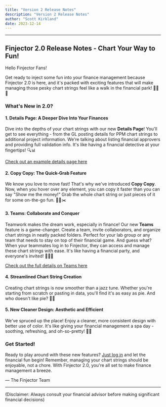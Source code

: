 ```yaml
---
title: "Version 2 Release Notes"
description: "Version 2 Release Notes"
author: "Scott Kirkland"
date: 2023-12-14
---
```


---

## Finjector 2.0 Release Notes - Chart Your Way to Fun!

Hello Finjector Fans!

Get ready to inject some fun into your finance management because Finjector 2.0 is here, and it's packed with exciting features that will make managing those pesky chart strings feel like a walk in the financial park! 🚀🌳💸

### What's New in 2.0?

#### 1. **Details Page: A Deeper Dive Into Your Finances**
Dive into the depths of your chart strings with our new **Details Page**! You'll get to see everything - from the GL posting details for PPM chart strings to additional project information. 
We're talking about listing financial approvers and providing full validation info. It's like having a financial detective at your fingertips! 🔍📊

[Check out an example details page here](https://finjector.ucdavis.edu/details/K30APSD227-TASK01-APLS002-770000)

#### 2. **Copy Copy: The Quick-Grab Feature**
We know you love to move fast! That's why we've introduced **Copy Copy**. Now, when you hover over any element, you can copy it faster than you can say "Show me the money!" Grab the whole chart string or just pieces of it for some on-the-go fun. 🏃💨✂️

#### 3. **Teams: Collaborate and Conquer**
Teamwork makes the dream work, especially in finance! Our new **Teams** feature is a game-changer. Create a team, invite collaborators, and organize chart strings in neatly packed folders. 
Perfect for your lab group or any team that needs to stay on top of their financial game. And guess what? When your teammates log in to Finjector, they can access and manage these chart strings with ease. It's like having a financial party, and everyone's invited! 🎉👥📁

[Check out the full details on Teams here](https://computing.caes.ucdavis.edu/documentation/finjector/teams)

#### 4. **Streamlined Chart String Creation**
Creating chart strings is now smoother than a jazz tune. Whether you're starting from scratch or pasting in data, you'll find it's as easy as pie. And who doesn't like pie? 🥧🎶

#### 5. **New Cleaner Design: Aesthetic and Efficient**
We've spruced up the place! Enjoy a cleaner, more consistent design with better use of color. It's like giving your financial management a spa day - soothing, refreshing, and oh-so-pretty! 🌈🧼

### Get Started!
Ready to play around with these new features? [Just log in](https://finjector.ucdavis.edu/) and let the financial fun begin! Remember, managing your chart strings should be enjoyable, not a chore. With Finjector 2.0, you're all set to make finance management a breeze.

— The Finjector Team

---

(Disclaimer: Always consult your financial advisor before making significant financial decisions)
